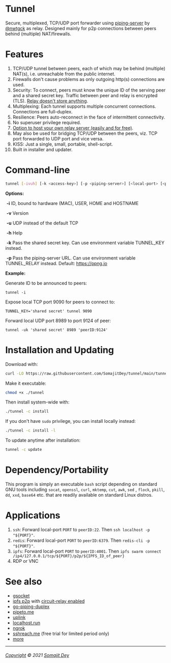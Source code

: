 # Tunnel

Secure, multiplexed, TCP/UDP port forwarder using [piping-server](https://github.com/nwtgck/piping-server) by [@nwtgck](https://github.com/nwtgck) as relay. Designed mainly for p2p connections between peers behind (multiple) NAT/firewalls.

# Features

1. TCP/UDP tunnel between peers, each of which may be behind (multiple) NAT(s), i.e. unreachable from the public internet.
2. Firewalls don't cause problems as only outgoing http(s) connections are used.
3. Security: To connect, peers must know the unique ID of the serving peer and a shared secret key. Traffic between peer and relay is encrypted (TLS). [Relay doesn't store anything](https://github.com/nwtgck/piping-server#ideas).
4. Multiplexing: Each tunnel supports multiple concurrent connections. Connections are full-duplex.
5. Resilience: Peers auto-reconnect in the face of intermittent connectivity.
6. No superuser privilege required.
7. [Option to host your own relay server (easily and for free)](https://github.com/nwtgck/piping-server#self-host-on-free-services).
8. May also be used for bridging TCP/UDP between the peers, viz. TCP port forwarded to UDP port and vice versa.
9. KISS: Just a single, small, portable, shell-script.
10. Built in installer and updater.

# Command-line

```bash
tunnel [-ivuh] [-k <access-key>] [-p <piping-server>] [<local-port> [<peer-ID:peer-port>]]
```

**Options:** 

​	**-i**  ID, bound to hardware (MAC), USER, HOME and HOSTNAME

​	**-v**  Version

​	**-u**  UDP instead of the default TCP

​	**-h**  Help

​	**-k**  Pass the shared secret key. Can use environment variable TUNNEL_KEY instead.

​	**-p**  Pass the piping-server URL. Can use environment variable TUNNEL_RELAY instead. Default: https://ppng.io

**Example:**

Generate ID to be announced to peers:

`tunnel -i`

Expose local TCP port 9090 for peers to connect to:

`TUNNEL_KEY='shared secret' tunnel 9090`

Forward local UDP port 8989 to port 9124 of peer:

`tunnel -uk 'shared secret' 8989 'peerID:9124'`

# Installation and Updating

Download with:

```bash
curl -LO https://raw.githubusercontent.com/SomajitDey/tunnel/main/tunnel
```

Make it executable:

```bash
chmod +x ./tunnel
```

Then install system-wide with:

```bash
./tunnel -c install
```

If you don't have `sudo` privilege, you can install locally instead:

```bash
./tunnel -c install -l
```

To update anytime after installation:

```bash
tunnel -c update
```

# Dependency/Portability

This program is simply an executable `bash` script depending on standard GNU tools including `socat`, `openssl`, `curl`, `mktemp`, `cut`, `awk`,  `sed` , `flock`, `pkill`, `dd`, `xxd`, `base64` etc. that are readily available on standard Linux distros.

# Applications

1. `ssh`: Forward local-port `PORT` to `peerID:22`. Then `ssh localhost -p "${PORT}"`.
2. `redis`: Forward local-port `PORT` to `peerID:6379`. Then `redis-cli -p "${PORT}"`.
3. `ipfs`: Forward local-port `PORT` to `peerID:4001`. Then `ipfs swarm connect /ip4/127.0.0.1/tcp/${PORT}/p2p/${IPFS_ID_of_peer}` 
4. RDP or VNC

# See also

- [gsocket](https://github.com/hackerschoice/gsocket)
- [ipfs p2p](https://github.com/ipfs/go-ipfs/blob/master/docs/experimental-features.md#ipfs-p2p) with [circuit-relay enabled](https://gist.github.com/SomajitDey/7c17998825bb105466ef2f9cefdc6d43)
- [go-piping-duplex](https://github.com/nwtgck/go-piping-duplex)
- [pipeto.me](https://pipeto.me)
- [uplink](https://getuplink.de)
- [localhost.run](https://localhost.run/)
- [ngrok](https://ngrok.io)
- [sshreach.me](https://sshreach.me) (free trial for limited period only)
- [more](https://gist.github.com/SomajitDey/efd8f449a349bcd918c120f37e67ac00)

------

###### [Copyright](https://github.com/SomajitDey/tunnel/blob/main/LICENSE) &copy; 2021 [Somajit Dey](https://github.com/SomajitDey)

